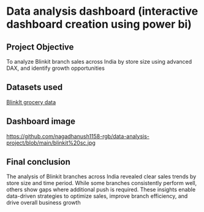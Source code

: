 # Data analysis dashboard (interactive dashboard creation using power bi)
## Project Objective
To analyze Blinkit branch sales across India by store size using advanced DAX, and identify growth opportunities

## Datasets used
<a href="https://github.com/nagadhanush1158-rgb/data-analysis-project/blob/main/BlinkIT%20Grocery%20Data.xlsx"> BlinkIt grocery data</a>

## Dashboard image
https://github.com/nagadhanush1158-rgb/data-analysis-project/blob/main/blinkit%20sc.jpg

## Final conclusion
The analysis of Blinkit branches across India revealed clear sales trends by store size and time period. While some branches consistently perform well, others show gaps where additional push is required. These insights enable data-driven strategies to optimize sales, improve branch efficiency, and drive overall business growth
